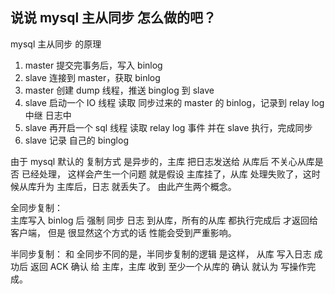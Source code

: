 




## 说说 mysql 主从同步 怎么做的吧？

mysql 主从同步 的原理

1. master 提交完事务后，写入 binlog
2. slave 连接到 master，获取 binlog
3. master 创建 dump 线程，推送 binglog 到 slave
4. slave 启动一个 IO 线程    读取  同步过来的 master 的 binlog，记录到 relay log 中继 日志中
5. slave 再开启一个 sql 线程 读取 relay log 事件   并在 slave 执行，完成同步
6. slave 记录 自己的 binglog



由于 mysql 默认的 复制方式 是异步的，主库 把日志发送给 从库后 不关心从库是否 已经处理，
这样会产生一个问题 就是假设 主库挂了，从库 处理失败了，这时候从库升为 主库后，日志 就丢失了。
由此产生两个概念。  

全同步复制：  
主库写入 binlog 后 强制 同步 日志 到从库，所有的从库 都执行完成后 才返回给客户端，
但是 很显然这个方式的话   性能会受到严重影响。

半同步复制： 
和 全同步不同的是，半同步复制的逻辑 是这样，
从库 写入日志 成功后 返回 ACK 确认
给 主库，主库 收到 至少一个从库的 确认 就认为 写操作完成。  

